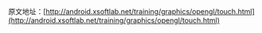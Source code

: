 原文地址：[http://android.xsoftlab.net/training/graphics/opengl/touch.html](http://android.xsoftlab.net/training/graphics/opengl/touch.html)

